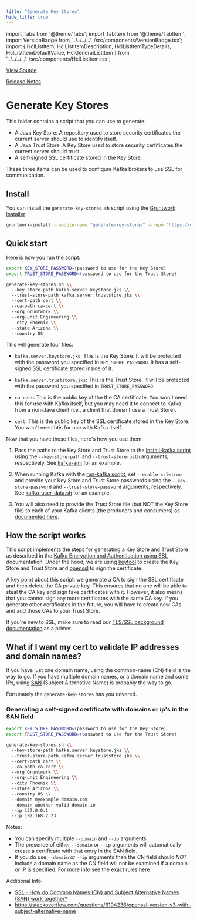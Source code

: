 ```yaml
---
title: "Generate Key Stores"
hide_title: true
---
```


import Tabs from '@theme/Tabs';
import TabItem from '@theme/TabItem';
import VersionBadge from '../../../../../src/components/VersionBadge.tsx';
import { HclListItem, HclListItemDescription, HclListItemTypeDetails, HclListItemDefaultValue, HclGeneralListItem } from '../../../../../src/components/HclListItem.tsx';

<a href="https://github.com/gruntwork-io/terraform-aws-kafka/tree/master/modules/generate-key-stores" className="link-button" title="View the source code for this module in GitHub.">View Source</a>

<a href="https://github.com/gruntwork-io/terraform-aws-kafka/releases?q=" className="link-button" title="Release notes for only the service catalog versions which impacted this service.">Release Notes</a>

# Generate Key Stores

This folder contains a script that you can use to generate:

*   A Java Key Store: A repository used to store security certificates the current server should use to identify itself.
*   A Java Trust Store: A Key Store used to store security certificates the current server should trust.
*   A self-signed SSL certificate stored in the Key Store.

These three items can be used to configure Kafka brokers to use SSL for communication.

## Install

You can install the `generate-key-stores.sh` script using the [Gruntwork
Installer](https://github.com/gruntwork-io/gruntwork-installer):

```bash
gruntwork-install --module-name "generate-key-stores" --repo "https://github.com/gruntwork-io/terraform-aws-kafka" --tag "0.0.1"
```

## Quick start

Here is how you run the script:

```bash
export KEY_STORE_PASSWORD=(password to use for the Key Store)
export TRUST_STORE_PASSWORD=(password to use for the Trust Store)

generate-key-stores.sh \\
  --key-store-path kafka.server.keystore.jks \\
  --trust-store-path kafka.server.truststore.jks \\
  --cert-path cert \\
  --ca-path ca-cert \\
  --org Gruntwork \\
  --org-unit Engineering \\
  --city Phoenix \\
  --state Arizona \\
  --country US
```

This will generate four files:

*   `kafka.server.keystore.jks`: This is the Key Store. It will be protected with the password you specified in
    `KEY_STORE_PASSWORD`. It has a self-signed SSL certificate stored inside of it.

*   `kafka.server.truststore.jks`: This is the Trust Store. It will be protected with the password you specified in
    `TRUST_STORE_PASSWORD`.

*   `ca-cert`: This is the public key of the the CA certificate. You won't need this for use with Kafka itself, but
    you may need it to connect to Kafka from a non-Java client (i.e., a client that doesn't use a Trust Store).

*   `cert`: This is the public key of the SSL certificate stored in the Key Store. You won't need htis for use with Kafka
    itself.

Now that you have these files, here's how you use them:

1.  Pass the paths to the Key Store and Trust Store to the [install-kafka script](https://github.com/gruntwork-io/terraform-aws-kafka/tree/master/modules/install-kafka) using the
    `--key-store-path` and `--trust-store-path` arguments, respectively. See [kafka-ami](https://github.com/gruntwork-io/terraform-aws-kafka/tree/master/examples/kafka-ami) for
    an example.

2.  When running Kafka with the [run-kafka script](https://github.com/gruntwork-io/terraform-aws-kafka/tree/master/modules/run-kafka), set `--enable-ssl=true` and provide your
    Key Store and Trust Store passwords using the `--key-store-password` and `--trust-store-password` arguments,
    respectively. See [kafka-user-data.sh](https://github.com/gruntwork-io/terraform-aws-kafka/tree/master/examples/kafka-zookeeper-standalone-clusters/user-data/kafka-user-data.sh)
    for an example.

3.  You will also need to provide the Trust Store file (but NOT the Key Store file) to each of your Kafka clients
    (the producers and consumers) as [documented
    here](http://docs.confluent.io/current/kafka/ssl.html#configuring-kafka-clients).

## How the script works

This script implements the steps for generating a Key Store and Trust Store as described in the [Kafka Encryption and
Authentication using SSL](http://docs.confluent.io/current/kafka/ssl.html) documentation. Under the hood, we are using
[keytool](https://docs.oracle.com/javase/6/docs/technotes/tools/solaris/keytool.html) to create the Key Store and
Trust Store and [openssl](https://www.openssl.org/) to sign the certificate.

A key point about this script: we generate a CA to sign the SSL certificate and then delete the CA private key. This
ensures that no one will be able to steal the CA key and sign fake certificates with it. However, it also means that
you cannot sign any more certificates with the same CA key. If you generate other certificates in the future, you will
have to create new CAs and add those CAs to your Trust Store.

If you're new to SSL, make sure to read our [TLS/SSL background
documentation](https://github.com/gruntwork-io/private-tls-cert#background) as a primer.

## What if I want my cert to validate IP addresses and domain names?

If you have just one domain name, using the common-name (CN) field is the way to go.
If you have multiple domain names, or a domain name and some IPs, using [SAN](https://support.dnsimple.com/articles/what-is-ssl-san/)
(Subject Alternative Name) is probably the way to go.

Fortunately the `generate-key-stores` has you covered.

### Generating a self-signed certificate with domains or ip's in the SAN field

```bash
export KEY_STORE_PASSWORD=(password to use for the Key Store)
export TRUST_STORE_PASSWORD=(password to use for the Trust Store)

generate-key-stores.sh \\
  --key-store-path kafka.server.keystore.jks \\
  --trust-store-path kafka.server.truststore.jks \\
  --cert-path cert \\
  --ca-path ca-cert \\
  --org Gruntwork \\
  --org-unit Engineering \\
  --city Phoenix \\
  --state Arizona \\
  --country US \\
  --domain myexample-domain.com
  --domain another-valid-domain.io
  --ip 127.0.0.1
  --ip 192.168.2.23
```

Notes:

*   You can specify multiple `--domain` and `--ip` arguments
*   The presence of either `--domain` or `--ip` arguments will automatically create a certificate with that entry in the SAN field.
*   If you do use `--domain` or `--ip` arguments then the CN field should *NOT* include a domain name as the CN field will not be examined if a domain or IP is specified.
    For more info see the exact rules [here](https://tools.ietf.org/html/rfc6125#section-6.4.4)

Additional Info:

*   [SSL - How do Common Names (CN) and Subject Alternative Names (SAN) work together?](https://stackoverflow.com/a/5937270/991958)
*   <https://stackoverflow.com/questions/6194236/openssl-version-v3-with-subject-alternative-name>


<!-- ##DOCS-SOURCER-START
{
  "originalSources": [
    "https://github.com/gruntwork-io/terraform-aws-kafka/tree/modules/generate-key-stores/readme.md",
    "https://github.com/gruntwork-io/terraform-aws-kafka/tree/modules/generate-key-stores/variables.tf",
    "https://github.com/gruntwork-io/terraform-aws-kafka/tree/modules/generate-key-stores/outputs.tf"
  ],
  "sourcePlugin": "module-catalog-api",
  "hash": "b64d61a2ddfe19f47b2cae286a023d4f"
}
##DOCS-SOURCER-END -->
